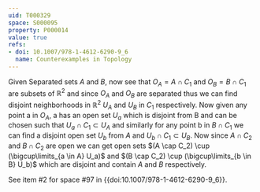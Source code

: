 ```yaml
---
uid: T000329
space: S000095
property: P000014
value: true
refs:
- doi: 10.1007/978-1-4612-6290-9_6
  name: Counterexamples in Topology
---
```


Given Separated sets $A$ and $B$, now see that $O_A = A \cap C_1$ and $O_B = B \cap C_1$ are subsets of $\mathbb{R}^2$ and since $O_A$ and $O_B$ are separated thus we can find disjoint neighborhoods in $\mathbb{R}^2$ $U_A$ and $U_B$ in $C_1$ respectively. Now given any point a in $O_A$, a has an open set $U_a$ which is disjoint from B and can be chosen such that $U_a \cap C_1 \subset U_A$ and similarly for any point b in $B \cap C_1$ we can find a disjoint open set $U_b$ from $A$ and $U_b \cap C_1 \subset U_B$. Now since $A \cap C_2$ and $B \cap C_2$ are open we can get open sets $(A \cap C_2) \cup (\bigcup\limits_{a \in A} U_a)$ and $(B \cap C_2) \cup (\bigcup\limits_{b \in B} U_b)$ which are disjoint and contain $A$ and $B$ respectively.

See item #2 for space #97 in {{doi:10.1007/978-1-4612-6290-9_6}}.

